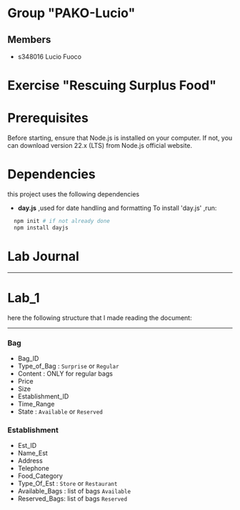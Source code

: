 # Group "PAKO-Lucio"

## Members
- s348016 Lucio Fuoco
# Exercise "Rescuing Surplus Food"

# Prerequisites
Before starting, ensure that Node.js is installed on your computer.
If not, you can download version 22.x (LTS) from Node.js official website.
# Dependencies

this project uses the following dependencies
-  **day.js** ,used for date handling and formatting
  To install 'day.js' ,run:
```sh
  npm init # if not already done 
  npm install dayjs
``` 
# Lab Journal
___
# Lab_1
here the following structure that I made reading the document:
- - -
### Bag
- Bag_ID
- Type_of_Bag : `Surprise` or `Regular`
- Content : ONLY for regular bags
- Price
- Size
- Establishment_ID
- Time_Range
- State : `Available` or `Reserved`

### Establishment
- Est_ID
- Name_Est
- Address
- Telephone
- Food_Category
- Type_Of_Est : `Store` or `Restaurant`
- Available_Bags : list of bags `Available`
- Reserved_Bags: list of bags `Reserved`

#

